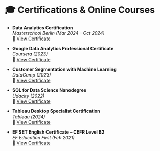# 🎓 Certifications & Online Courses

- **Data Analytics Certification**  
  *Masterschool Berlin (Mar 2024 – Oct 2024)*  
  📄 [View Certificate](certificates/data_analytics_masterschool.pdf)

- **Google Data Analytics Professional Certificate**  
  *Coursera (2023)*  
  📄 [View Certificate](certificates/google_data_analytics.pdf)

- **Customer Segmentation with Machine Learning**  
  *DataCamp (2023)*  
  📄 [View Certificate](certificates/customer_segmentation_datacamp.pdf)

- **SQL for Data Science Nanodegree**  
  *Udacity (2022)*  
  📄 [View Certificate](certificates/sql_nanodegree_udacity.pdf)

- **Tableau Desktop Specialist Certification**  
  *Tableau (2024)*  
  📄 [View Certificate](certificates/tableau_desktop_specialist.pdf)

- **EF SET English Certificate – CEFR Level B2**  
  *EF Education First (Feb 2021)*  
  📄 [View Certificate](certificates/efset_english_b2.pdf)
